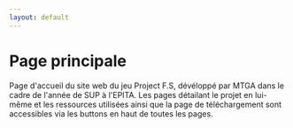 ```yaml
---
layout: default
---
```

# Page principale
Page d'accueil du site web du jeu Project F.S, dévéloppé par MTGA dans le cadre de l'année de SUP à l'EPITA.
Les pages détailant le projet en lui-même et les ressources utilisées ainsi que la page de téléchargement sont accessibles via les buttons en haut de toutes les pages.
